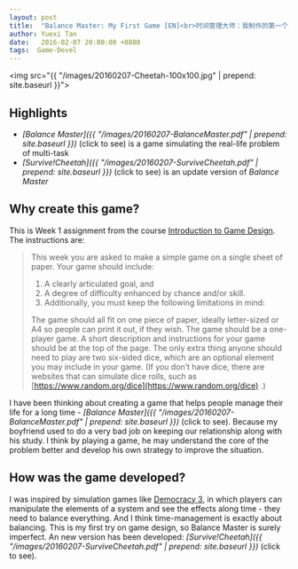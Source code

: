 ```yaml
---
layout: post
title:  "Balance Master: My First Game [EN]<br>时间管理大师：我制作的第一个游戏 [英文]"
author: Yuexi Tan
date:   2016-02-07 20:00:00 +0800
tags:  Game-Devel
---
```


<img src="{{ "/images/20160207-Cheetah-100x100.jpg" | prepend: site.baseurl }}">

## Highlights

+ *[Balance Master]({{ "/images/20160207-BalanceMaster.pdf" | prepend: site.baseurl }})* (click to see) is a game simulating the real-life problem of multi-task
+ *[Survive!Cheetah]({{ "/images/20160207-SurviveCheetah.pdf" | prepend: site.baseurl }})* (click to see) is an update version of *Balance Master*

## Why create this game?

This is Week 1 assignment from the course [Introduction to Game Design](https://www.coursera.org/learn/game-design).  The instructions are:

> This week you are asked to make a simple game on a single sheet of paper. Your game should include:
>
> 1. A clearly articulated goal, and
> 2. A degree of difficulty enhanced by chance and/or skill.
> 3. Additionally, you must keep the following limitations in mind:
>
> The game should all fit on one piece of paper, ideally letter-sized or A4 so people can print it out, if they wish.  The game should be a one-player game.  A short description and instructions for your game should be at the top of the page.  The only extra thing anyone should need to play are two six-sided dice, which are an optional element you may include in your game. (If you don’t have dice, there are websites that can simulate dice rolls, such as [https://www.random.org/dice](https://www.random.org/dice) .)

I have been thinking about creating a game that helps people manage their life for a long time - *[Balance Master]({{ "/images/20160207-BalanceMaster.pdf" | prepend: site.baseurl }})* (click to see).  Because my boyfriend used to do a very bad job on keeping our relationship along with his study.  I think by playing a game, he may understand the core of the problem better and develop his own strategy to improve the situation.  

## How was the game developed?

I was inspired by simulation games like [Democracy 3](http://www.positech.co.uk/democracy3/), in which players can manipulate the elements of a system and see the effects along time - they need to balance everything.  And I think time-management is exactly about balancing.  This is my first try on game design, so Balance Master is surely imperfect.  An new version has been developed: *[Survive!Cheetah]({{ "/images/20160207-SurviveCheetah.pdf" | prepend: site.baseurl }})* (click to see).
